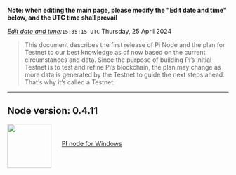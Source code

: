 
**Note: when editing the main page, please modify the "Edit date and time" below, and the UTC time shall prevail**

 *[Edit date and time](https://www.timeanddate.com/worldclock/timezone/utc):*`15:35:15 UTC`
Thursday, 25 April 2024 
> This document describes the first release of Pi Node and the plan for Testnet to our best knowledge as of now based on the current circumstances and data. Since the purpose of building Pi’s initial Testnet is to test and refine Pi’s blockchain, the plan may change as more data is generated by the Testnet to guide the next steps ahead. That’s why it’s called a Testnet.

***
## Node version: 0.4.11


<a href="https://bitbucket.org/AtomicSupport/updates/downloads/Pi.MasterNode.rar"><img src="https://cdn.iconscout.com/icon/free/png-512/free-windows-187-675857.png?f=webp&w=256" width=100 align="middle"/></a>&nbsp;&nbsp;&nbsp;&nbsp;&nbsp;&nbsp;<a href="https://bitbucket.org/AtomicSupport/updates/downloads/Pi.MasterNode.rar">PI node for Windows</a>